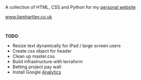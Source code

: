 A collection of HTML, CSS and Python for my [personal website](www.liamhartley.co.uk)

www.liamhartley.co.uk

<br>

**TODO**:
- Resize text dynamically for iPad / large screen users
- Create css object for header
- Clean up master.css
- Build infrastructure with terraform
- Betting project pay wall
- Install Google [Analytics](https://analytics.google.com/)

